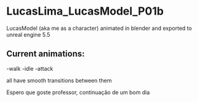 
# LucasLima_LucasModel_P01b

LucasModel (aka me as a character) animated in blender and exported to unreal engine 5.5

Current animations:
 -
 -walk
 -idle
 -attack

 all have smooth transitions between them
 

 Espero que goste professor, continuação de um bom dia

